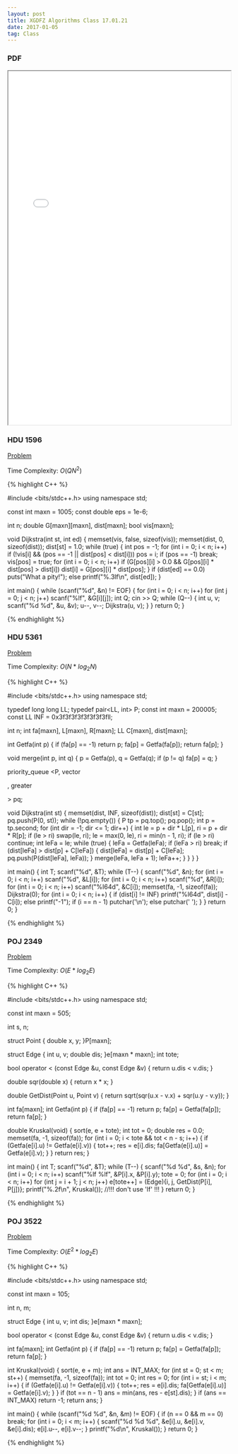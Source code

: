 ```yaml
---
layout: post
title: XGDFZ Algorithms Class 17.01.21
date: 2017-01-05
tag: Class
---
```


### PDF
<iframe src="/pdf/XGDFZ17.01/XGDFZ17.01.21.pdf" style="width:100%; height:800px"></iframe>

### HDU 1596

<a target="_blank" href="http://acm.hdu.edu.cn/showproblem.php?pid=1596"> Problem</a>  

Time Complexity: $O(QN^{2})$  

{% highlight C++ %}

#include <bits/stdc++.h>
using namespace std;

const int maxn = 1005;
const double eps = 1e-6;

int n;
double G[maxn][maxn], dist[maxn];
bool vis[maxn];

void Dijkstra(int st, int ed)
{
	memset(vis, false, sizeof(vis));
	memset(dist, 0, sizeof(dist));
	dist[st] = 1.0;
	while (true) {
		int pos = -1;
		for (int i = 0; i < n; i++)
			if (!vis[i] && (pos == -1 || dist[pos] < dist[i]))
				pos = i;
		if (pos == -1)
			break;
		vis[pos] = true;
		for (int i = 0; i < n; i++)
			if (G[pos][i] > 0.0 && G[pos][i] * dist[pos] > dist[i])
				dist[i] = G[pos][i] * dist[pos];
	}
	if (dist[ed] == 0.0)
		puts("What a pity!");
	else
		printf("%.3lf\n", dist[ed]);
}

int main()
{
	while (scanf("%d", &n) != EOF) {
		for (int i = 0; i < n; i++)
			for (int j = 0; j < n; j++)
				scanf("%lf", &G[i][j]);
		int Q;
		cin >> Q;
		while (Q--) {
			int u, v;
			scanf("%d %d", &u, &v);
			u--, v--;
			Dijkstra(u, v);
		}
	}
	return 0;
}

{% endhighlight %}

### HDU 5361

<a target="_blank" href="http://acm.hdu.edu.cn/showproblem.php?pid=5361"> Problem</a>  

Time Complexity: $O(N*log_{2}N)$  

{% highlight C++ %}

#include <bits/stdc++.h>
using namespace std;

typedef long long LL;
typedef pair<LL, int> P;
const int maxn = 200005;
const LL INF = 0x3f3f3f3f3f3f3f3fll;

int n;
int fa[maxn], L[maxn], R[maxn];
LL C[maxn], dist[maxn];

int Getfa(int p)
{
	if (fa[p] == -1)
		return p;
	fa[p] = Getfa(fa[p]);
	return fa[p];
}

void merge(int p, int q)
{
	p = Getfa(p), q = Getfa(q);
	if (p != q)
		fa[p] = q;
}

priority_queue <P, vector<P>, greater<P> > pq;

void Dijkstra(int st)
{
	memset(dist, INF, sizeof(dist));
	dist[st] = C[st];
	pq.push(P(0, st));
	while (!pq.empty()) {
		P tp = pq.top();
		pq.pop();
		int p = tp.second;
		for (int dir = -1; dir <= 1; dir++) {
			int le = p + dir * L[p], ri = p + dir * R[p];
			if (le > ri)
				swap(le, ri);
			le = max(0, le), ri = min(n - 1, ri);
			if (le > ri)
				continue;
			int leFa = le;
			while (true) {
				leFa = Getfa(leFa);
				if (leFa > ri)
					break;
				if (dist[leFa] > dist[p] + C[leFa]) {
					dist[leFa] = dist[p] + C[leFa];
					pq.push(P(dist[leFa], leFa));
				}
				merge(leFa, leFa + 1);
				leFa++;
			}
		}
	}
}

int main()
{
	int T;
	scanf("%d", &T);
	while (T--) {
		scanf("%d", &n);
		for (int i = 0; i < n; i++)
			scanf("%d", &L[i]);
		for (int i = 0; i < n; i++)
			scanf("%d", &R[i]);
		for (int i = 0; i < n; i++)
			scanf("%I64d", &C[i]);
		memset(fa, -1, sizeof(fa));
		Dijkstra(0);
		for (int i = 0; i < n; i++) {
			if (dist[i] != INF)
				printf("%I64d", dist[i] - C[i]);
			else
				printf("-1");
			if (i == n - 1)
				putchar('\n');
			else
				putchar(' ');
		}
	}
	return 0;
}

{% endhighlight %}

### POJ 2349

<a target="_blank" href="http://poj.org/problem?id=2349"> Problem</a>  

Time Complexity: $O(E*log_{2}E)$  

{% highlight C++ %}

#include <bits/stdc++.h>
using namespace std;

const int maxn = 505;

int s, n;

struct Point {
	double x, y;
}P[maxn];

struct Edge {
	int u, v;
	double dis;
}e[maxn * maxn];
int tote;

bool operator < (const Edge &u, const Edge &v)
{
	return u.dis < v.dis;
}

double sqr(double x)
{
	return x * x;
}

double GetDist(Point u, Point v)
{
	return sqrt(sqr(u.x - v.x) + sqr(u.y - v.y));
}

int fa[maxn];
int Getfa(int p)
{
	if (fa[p] == -1)
		return p;
	fa[p] = Getfa(fa[p]);
	return fa[p];
}

double Kruskal(void)
{
	sort(e, e + tote);
	int tot = 0;
	double res = 0.0;
	memset(fa, -1, sizeof(fa));
	for (int i = 0; i < tote && tot < n - s; i++) {
		if (Getfa(e[i].u) != Getfa(e[i].v)) {
			tot++;
			res = e[i].dis;
			fa[Getfa(e[i].u)] = Getfa(e[i].v);
		}
	}
	return res;
}

int main()
{
	int T;
	scanf("%d", &T);
	while (T--) {
		scanf("%d %d", &s, &n);
		for (int i = 0; i < n; i++)
			scanf("%lf %lf", &P[i].x, &P[i].y);
		tote = 0;
		for (int i = 0; i < n; i++)
			for (int j = i + 1; j < n; j++)
				e[tote++] = (Edge){i, j, GetDist(P[i], P[j])};
		printf("%.2f\n", Kruskal()); //!!! don't use 'lf' !!!
	}
	return 0;
}

{% endhighlight %}

### POJ 3522

<a target="_blank" href="http://poj.org/problem?id=3522"> Problem</a>  

Time Complexity: $O(E^{2}*log_{2}E)$  

{% highlight C++ %}

#include <bits/stdc++.h>
using namespace std;

const int maxn = 105;

int n, m;

struct Edge {
	int u, v;
	int dis;
}e[maxn * maxn];

bool operator < (const Edge &u, const Edge &v)
{
	return u.dis < v.dis;
}

int fa[maxn];
int Getfa(int p)
{
	if (fa[p] == -1)
		return p;
	fa[p] = Getfa(fa[p]);
	return fa[p];
}

int Kruskal(void)
{
	sort(e, e + m);
	int ans = INT_MAX;
	for (int st = 0; st < m; st++) {
		memset(fa, -1, sizeof(fa));
		int tot = 0;
		int res = 0;
		for (int i = st; i < m; i++) {
			if (Getfa(e[i].u) != Getfa(e[i].v)) {
				tot++;
				res = e[i].dis;
				fa[Getfa(e[i].u)] = Getfa(e[i].v);
			}
		}
		if (tot == n - 1)
			ans = min(ans, res - e[st].dis);
	}
	if (ans == INT_MAX)
		return -1;
	return ans;
}

int main()
{
	while (scanf("%d %d", &n, &m) != EOF) {
		if (n == 0 && m == 0)
			break;
		for (int i = 0; i < m; i++) {
			scanf("%d %d %d", &e[i].u, &e[i].v, &e[i].dis);
			e[i].u--, e[i].v--;
		}
		printf("%d\n", Kruskal());
	}
	return 0;
}

{% endhighlight %}
